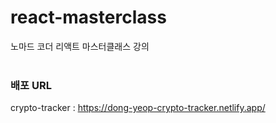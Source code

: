 # react-masterclass

노마드 코더 리액트 마스터클래스 강의  
<br />  
  
### 배포 URL
crypto-tracker : https://dong-yeop-crypto-tracker.netlify.app/
